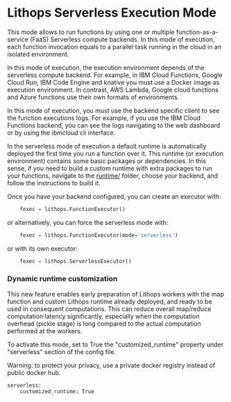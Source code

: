 # Lithops Serverless Execution Mode

This mode allows to run functions by using one or multiple function-as-a-service (FaaS) Serverless compute backends. In this mode of execution, each function invocation equals to a parallel task running in the cloud in an isolated environment.

In this mode of execution, the execution environment depends of the serverless compute backend. For example, in IBM Cloud Functions, Google Cloud Run, IBM Code Engine and knative you must use a Docker image as execution environment. In contrast, AWS Lambda, Google cloud functions and Azure functions use their own formats of environments. 

In this mode of execution, you must use the backend specific client to see the function executions logs. For example, if you use the IBM Cloud Functions backend, you can see the logs navigating to the web dashboard or by using the *ibmcloud* cli interface.

In the serverless mode of execution a default runtime is automatically deployed the first time you run a function over it. This runtime (or execution environment) contains some basic packages or dependencies. In this sense, if you need to build a custom runtime with extra packages to run your functions, navigate to the [runtime/](../runtime) folder, choose your backend, and follow the instructions to build it.

Once you have your backend configured, you can create an executor with:

```python
    fexec = lithops.FunctionExecutor()
```

or alternatively, you can force the serverless mode with:

```python
    fexec = lithops.FunctionExecutor(mode='serverless')
```

or with its own executor:

```python
    fexec = lithops.ServerlessExecutor()
```

### Dynamic runtime customization
This new feature enables early preparation of Lithops workers with the map function and custom Lithops runtime already deployed, and ready to be used in consequent computations. This can reduce overall map/reduce computation latency significantly, especially when the computation overhead (pickle stage) is long compared to the actual computation performed at the workers.

To activate this mode, set to True the "customized_runtime" property under "serverless" section of the config file.

Warning: to protect your privacy, use a private docker registry instead of public docker hub.

```
serverless:
    customized_runtime: True
```